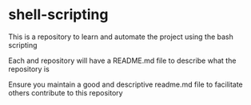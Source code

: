 # shell-scripting
This is a repository to learn and automate the project using the bash scripting

Each and repository will have a README.md file to describe what the repository is


Ensure you maintain a good and descriptive readme.md file to facilitate others contribute to this repository

